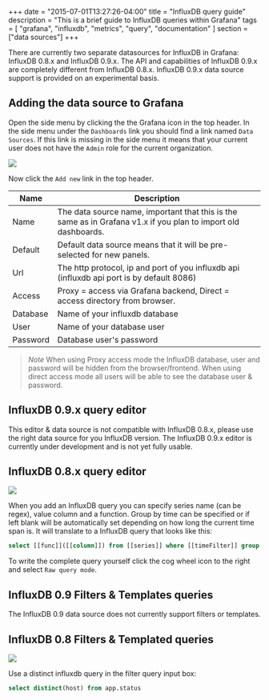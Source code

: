 +++
date = "2015-07-01T13:27:26-04:00"
title = "InfluxDB query guide"
description = "This is a brief guide to InfluxDB queries within Grafana"
tags = [ "grafana", "influxdb", "metrics", "query", "documentation" ]
section = ["data sources"]
+++

There are currently two separate datasources for InfluxDB in Grafana: InfluxDB 0.8.x and InfluxDB 0.9.x. The API and capabilities of InfluxDB 0.9.x are completely different from InfluxDB 0.8.x. InfluxDB 0.9.x data source support is provided on an experimental basis.

## Adding the data source to Grafana
Open the side menu by clicking the the Grafana icon in the top header. In the side menu under the `Dashboards` link you
should find a link named `Data Sources`. If this link is missing in the side menu it means that your current
user does not have the `Admin` role for the current organization.

![](/img/docs/add_datasource_influxdb.png)

Now click the `Add new` link in the top header.

Name | Description
------------ | -------------
Name | The data source name, important that this is the same as in Grafana v1.x if you plan to import old dashboards.
Default | Default data source means that it will be pre-selected for new panels.
Url | The http protocol, ip and port of you influxdb api (influxdb api port is by default 8086)
Access | Proxy = access via Grafana backend, Direct = access directory from browser.
Database | Name of your influxdb database
User | Name of your database user
Password | Database user's password

> *Note* When using Proxy access mode the InfluxDB database, user and password will be hidden from the browser/frontend. When
> using direct access mode all users will be able to see the database user & password.

## InfluxDB 0.9.x query editor

This editor & data source is not compatible with InfluxDB 0.8.x, please use the right data source for you InfluxDB version.
The InfluxDB 0.9.x editor is currently under development and is not yet fully usable.

## InfluxDB 0.8.x query editor

![](/img/v1/influxdb_editor.png)

When you add an InfluxDB query you can specify series name (can be regex), value column and a function. Group by time can be specified or if left blank will be automatically set depending on how long the current time span is. It will translate to a InfluxDB query that looks like this:

```sql
select [[func]]([[column]]) from [[series]] where [[timeFilter]] group by time([[interval]]) order asc
```

To write the complete query yourself click the cog wheel icon to the right and select ``Raw query mode``.

## InfluxDB 0.9 Filters & Templates queries

The InfluxDB 0.9 data source does not currently support filters or templates.

## InfluxDB 0.8 Filters & Templated queries

![](/img/animated_gifs/influxdb_templated_query.gif)


Use a distinct influxdb query in the filter query input box:

```sql
select distinct(host) from app.status
```



